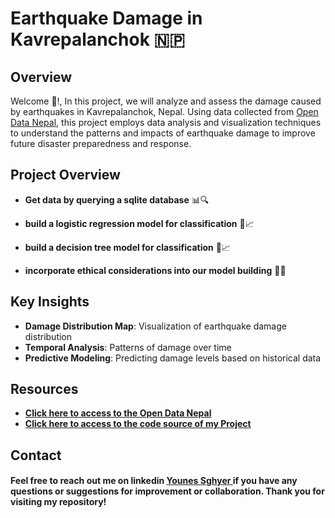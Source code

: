 # Earthquake Damage in Kavrepalanchok 🇳🇵

## Overview

Welcome 👋!, In this project, we will analyze and assess the damage caused by earthquakes in Kavrepalanchok, Nepal. Using data collected from [Open Data Nepal](https://opendatanepal.com/), this project employs data analysis and visualization techniques to understand the patterns and impacts of earthquake damage to improve future disaster preparedness and response.

## Project Overview

- **Get data by querying a sqlite database** 📊🔍

- **build a logistic regression model for classification** 🔨📈

- **build a decision tree model for classification** 🌳📈

- **incorporate ethical considerations into our model building** 🤝🧠


## Key Insights

- **Damage Distribution Map**: Visualization of earthquake damage distribution
- **Temporal Analysis**: Patterns of damage over time
- **Predictive Modeling**: Predicting damage levels based on historical data



## Resources

- **[Click here to access to the Open Data Nepal](https://opendatanepal.com/)**
- **[Click here to access to the code source of my Project]()**


## Contact

#### Feel free to reach out me on linkedin <a href="https://www.linkedin.com/in/younes-sghyer-08144119b/"> Younes Sghyer </a> if you have any questions or suggestions for improvement or collaboration. Thank you for visiting my repository!
